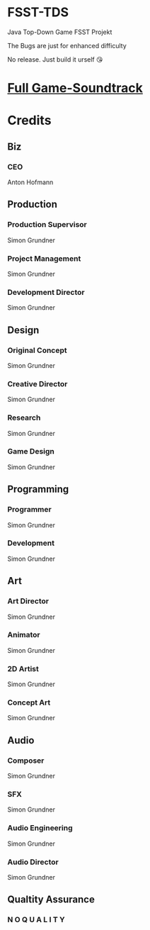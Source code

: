 # FSST-TDS
Java Top-Down Game FSST Projekt

The Bugs are just for enhanced difficulty

No release.
Just build it urself 😘

# [Full Game-Soundtrack](https://soundcloud.com/sminosmino/fibrillate)

# Credits
## Biz
### CEO
Anton Hofmann

## Production
### Production Supervisor
Simon Grundner
### Project Management
Simon Grundner
### Development Director
Simon Grundner

## Design
### Original Concept
Simon Grundner
### Creative Director
Simon Grundner
### Research
Simon Grundner
### Game Design
Simon Grundner 

## Programming
### Programmer
Simon Grundner
### Development
Simon Grundner

## Art
### Art Director
Simon Grundner
### Animator
Simon Grundner
### 2D Artist
Simon Grundner
### Concept Art
Simon Grundner

## Audio
### Composer
Simon Grundner
### SFX
Simon Grundner
### Audio Engineering
Simon Grundner
### Audio Director
Simon Grundner

## Qualtity Assurance
### N O Q U A L I T Y
